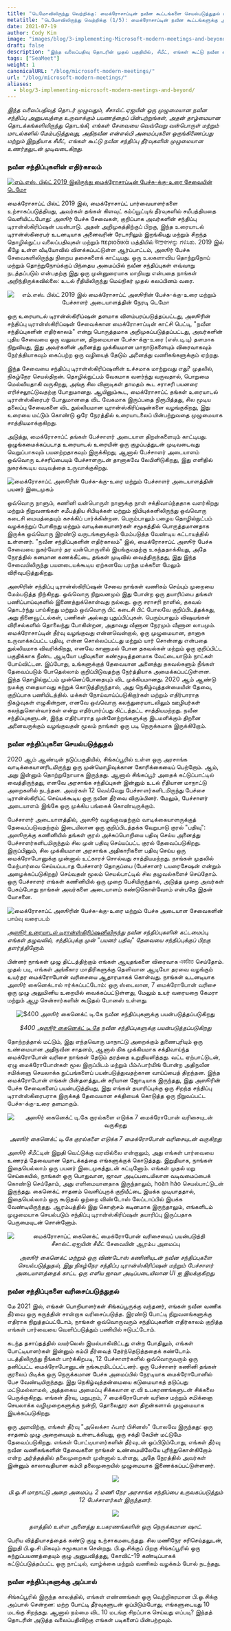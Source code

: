 ```yaml
---
title: "டெமோவிலிருந்து வெற்றிக்கு: மைக்ரோசாப்டின் நவீன கூட்டங்களை செயல்படுத்துதல் மற்றும் அதற்கு அப்பால் (1/5)"
metatitle: "டெமோவிலிருந்து வெற்றிக்கு (1/5): மைக்ரோசாப்டின் நவீன கூட்டங்களுக்கு அப்பால்"
date: 2021-07-19
author: Cody Kim
image: "images/blog/3-implementing-Microsoft-modern-meetings-and-beyond/SeaMeet animation.gif"
draft: false
description: "இந்த வலைப்பதிவு தொடரின் முதல் பகுதியில், சீமீட், எங்கள் கூட்டு நவீன சந்திப்பு தீர்வுகளை உருவாக்குவதற்கான சீசால்ட்.ஏஐயின் பயணத்தைப் பின்பற்றுங்கள்."
tags: ["SeaMeet"]
weight: 1  
canonicalURL: "/blog/microsoft-modern-meetings/"
url: "/blog/microsoft-modern-meetings/"
aliases:
  - blog/3-implementing-microsoft-modern-meetings-and-beyond/
---
```


*இந்த வலைப்பதிவுத் தொடர் முழுவதும், சீசால்ட்.ஏஐயின் ஒரு முழுமையான நவீன சந்திப்பு அனுபவத்தை உருவாக்கும் பயணத்தைப் பின்பற்றுங்கள், அதன் தாழ்மையான தொடக்கங்களிலிருந்து தொடங்கி, எங்கள் சேவையை வெவ்வேறு வன்பொருள் மற்றும் மாடல்களில் மேம்படுத்துவது, அதிநவீன என்எல்பி அமைப்புகளை ஒருங்கிணைப்பது மற்றும் இறுதியாக சீமீட், எங்கள் கூட்டு நவீன சந்திப்பு தீர்வுகளின் முழுமையான உணர்தலுடன் முடிவடைகிறது.*

### நவீன சந்திப்புகளின் எதிர்காலம்

[![எம்.எஸ். பில்ட் 2019 இலிருந்து மைக்ரோசாப்டின் பேச்சு-க்கு-உரை சேவையின் டெமோ](/images/blog/3-implementing-Microsoft-modern-meetings-and-beyond/ms-build-play.png)](https://www.youtube.com/watch?t=100&v=EYinMnQWgfU&feature=youtu.be)

மைக்ரோசாப்ட் பில்ட் 2019 இல், மைக்ரோசாப்ட் பார்வையாளர்களை உற்சாகப்படுத்தியது, அவர்கள் தங்கள் கிளவுட் கம்ப்யூட்டிங் தீர்வுகளில் சமீபத்தியதை வெளியிட்டபோது: அஸூர் பேச்சு சேவைகள், குறிப்பாக அவர்களின் சந்திப்பு டிரான்ஸ்கிரிப்ஷன் பயன்பாடு. அதன் அறிமுகத்திற்குப் பிறகு, இந்த உரையாடல் டிரான்ஸ்கிரைபர் உடனடியாக அனைவரின் ரேடாரிலும் இறங்கியது மற்றும் சிறந்த தொழில்நுட்ப வலைப்பதிவுகள் மற்றும் περιοδικά மத்தியில் উল্লেখಗಳನ್ನು ಗಳಿಸಿತು. 2019 இல் கீழே உள்ள வீடியோவில் விளக்கப்பட்டுள்ள ஆர்ப்பாட்டம், அஸூர் பேச்சு சேவைகளிலிருந்து நிறைய தசைகளைக் காட்டியது. ஒரு உலகளாவிய தொற்றுநோய் மற்றும் தொற்றுநோய்க்குப் பிந்தைய அமைப்பில் நவீன சந்திப்புகள் எவ்வாறு நடத்தப்படும் என்பதற்கு இது ஒரு முன்னுரையாக மாறியது என்பதை நாங்கள் அறிந்திருக்கவில்லை: உடல் ரீதியிலிருந்து மெய்நிகர் முதல் கலப்பினம் வரை.

<center>
<img src="/images/blog/3-implementing-Microsoft-modern-meetings-and-beyond/azure-demo.png" alt="எம்.எஸ். பில்ட் 2019 இல் மைக்ரோசாப்ட் அஸூரின் பேச்சு-க்கு-உரை மற்றும் பேச்சாளர் அடையாளத்தின் நேரடி டெமோ"/>
</center>

ஒரு உரையாடல் டிரான்ஸ்கிரிப்ஷன் தளமாக விளம்பரப்படுத்தப்பட்டது, அஸூரின் சந்திப்பு டிரான்ஸ்கிரிப்ஷன் சேவைக்கான மைக்ரோசாப்டின் காட்சி பெட்டி, "நவீன சந்திப்புகளின் எதிர்காலம்" என்று பொருத்தமாக அறிமுகப்படுத்தப்பட்டது, அவர்களின் புதிய சேவையை ஒரு வலுவான, திறமையான பேச்சு-க்கு-உரை (எஸ்.டி.டி) தளமாக நிறுவியது, இது அவர்களின் அனைத்து முக்கியமான மாநாடுகளையும் விரைவாகவும் நேர்த்தியாகவும் கைப்பற்ற ஒரு வழியைத் தேடும் அனைத்து வணிகங்களுக்கும் ஏற்றது.

இந்த சேவையை சந்திப்பு டிரான்ஸ்கிரிப்ஷனின் உச்சமாக மாற்றுவது எது? முதலில், நிகழ்நேர செயல்திறன். தொழில்நுட்பம் வேகமாக வளர்ந்து வருவதால், பொறுமை மெல்லியதாகி வருகிறது, அங்கு சில வினாடிகள் தாமதம் கூட சராசரி பயனரை எரிச்சலூட்டுவதற்கு போதுமானது. ஆயினும்கூட, மைக்ரோசாப்ட் தங்கள் உரையாடல் டிரான்ஸ்கிரைபர் போதுமானதை விட வேகமாக இருப்பதை நிரூபித்தது, சில மூடிய தலைப்பு சேவைகளை விட துல்லியமான டிரான்ஸ்கிரிப்ஷன்களை வழங்குகிறது, இது உரையை மட்டும் கொண்டு ஒரே நேரத்தில் உரையாடலைப் பின்பற்றுவதை முழுமையாக சாத்தியமாக்குகிறது.

அடுத்து, மைக்ரோசாப்ட் தங்கள் பேச்சாளர் அடையாள திறன்களையும் காட்டியது. ஒழுங்கமைக்கப்படாத உரையாடல் உரையின் ஒரு குழப்பத்துடன் முடிவடைவது வெறுப்பாகவும் பயனற்றதாகவும் இருக்கிறது, ஆனால் பேச்சாளர் அடையாளம் ஒவ்வொரு உச்சரிப்பையும் பேச்சாளருடன் தானாகவே லேபிளிடுகிறது, இது எளிதில் நுகரக்கூடிய வடிவத்தை உருவாக்குகிறது.

![மைக்ரோசாப்ட் அஸூரின் பேச்சு-க்கு-உரை மற்றும் பேச்சாளர் அடையாளத்தின் பயனர் இடைமுகம்](/images/blog/3-implementing-Microsoft-modern-meetings-and-beyond/azure-ui.png)

ஒவ்வொரு நாளும், கணினி வன்பொருள் நாளுக்கு நாள் சக்திவாய்ந்ததாக வளர்கிறது மற்றும் நிறுவனங்கள் சமீபத்திய சிபியுக்கள் மற்றும் ஜிபியுக்களிலிருந்து ஒவ்வொரு கடைசி மையத்தையும் கசக்கிப் பார்க்கின்றன. பெரும்பாலும் பழைய தொழில்நுட்பம் வழக்கற்றுப் போகிறது மற்றும் வாடிக்கையாளர்கள் சமூகத்தில் பொருத்தமானதாக இருக்க ஒவ்வொரு இரண்டு வருடங்களுக்கும் மேம்படுத்த வேண்டிய கட்டாயத்தில் உள்ளனர். "நவீன சந்திப்புகளின் எதிர்காலம்" இல், மைக்ரோசாப்ட் அஸூர் பேச்சு சேவையை நுகர்வோர் தர வன்பொருளில் இயங்குவதற்கு உகந்ததாக்கியது, அதே நேரத்தில் கனமான கணக்கீட்டை தங்கள் முடிவில் வைத்திருந்தது, இது இந்த சேவையிலிருந்து பயனடையக்கூடிய ஏற்கனவே பரந்த மக்களை மேலும் விரிவுபடுத்துகிறது.

அஸூரின் சந்திப்பு டிரான்ஸ்கிரிப்ஷன் சேவை நாங்கள் வணிகம் செய்யும் முறையை மேம்படுத்த நிற்கிறது. ஒவ்வொரு நிறுவனமும் இது போன்ற ஒரு தயாரிப்பை தங்கள் பணிப்பாய்வுகளில் இணைத்துக்கொள்வது நல்லது. ஒரு சராசரி நாளில், தகவல் தொடர்ந்து பாய்கிறது மற்றும் ஒவ்வொரு பிட் கடைசி பிட் போலவே குறிப்பிடத்தக்கது, அது நினைவூட்டல்கள், பணிகள் அல்லது புதுப்பிப்புகள். பெரும்பாலும் விஷயங்கள் விரிசல்களில் தொலைந்து போகின்றன, அதாவது வீணான நேரமும் வீணான லாபமும். மைக்ரோசாப்டின் தீர்வு வழங்குவது என்னவென்றால், ஒரு முழுமையான, தானாக உருவாக்கப்பட்ட பதிவு, என்ன சொல்லப்பட்டது மற்றும் யார் சொன்னது என்பதை துல்லியமாக விவரிக்கிறது, எனவே காணாமல் போன தகவல்கள் மற்றும் ஒரு குறிப்பிட்ட பகுதிக்காக நீண்ட ஆடியோ பதிவுகளை கண்மூடித்தனமாக வேட்டையாடும் நாட்கள் போய்விட்டன. இப்போது, உங்களுக்குத் தேவையான அனைத்து தகவல்களும் நீங்கள் தேவைப்படும் போதெல்லாம் குறிப்பிடுவதற்கு நேர்த்தியாக அமைக்கப்பட்டுள்ளன. இந்த தொழில்நுட்பம் முன்னெப்போதையும் விட முக்கியமானது. 2020 ஆம் ஆண்டு நமக்கு எதையாவது கற்றுக் கொடுத்திருந்தால், அது நெகிழ்வுத்தன்மையின் தேவை, குறிப்பாக பணியிடத்தில். மக்கள் நோய்வாய்ப்படுகிறார்கள் மற்றும் எதிர்பாராத நிகழ்வுகள் எழுகின்றன, எனவே ஒவ்வொரு கலந்துரையாடலிலும் ஊழியர்கள் கலந்துகொள்வார்கள் என்று எதிர்பார்ப்பது கிட்டத்தட்ட சாத்தியமற்றது. நவீன சந்திப்புகளுடன், இந்த எதிர்பாராத முன்னேற்றங்களுக்கு இடமளிக்கும் திறனை அனைவருக்கும் வழங்குவதன் மூலம் நாங்கள் ஒரு படி நெருக்கமாக இருக்கிறோம்.

### நவீன சந்திப்புகளை செயல்படுத்துதல்

2020 ஆம் ஆண்டின் நடுப்பகுதியில், சிங்கப்பூரில் உள்ள ஒரு அரசாங்க வாடிக்கையாளரிடமிருந்து ஒரு முன்மொழிவுக்கான கோரிக்கையைப் பெற்றோம். ஆம், அது இன்னும் தொற்றுநோயாக இருந்தது. ஆனால் சிங்கப்பூர் அதைக் கட்டுப்பாட்டில் வைத்திருந்தது, எனவே அரசாங்க சந்திப்புகள் இன்னும் உடல் ரீதியான மாநாட்டு அறைகளில் நடந்தன. அவர்கள் 12 வெவ்வேறு பேச்சாளர்களிடமிருந்து பேச்சை டிரான்ஸ்கிரிப்ட் செய்யக்கூடிய ஒரு நவீன தீர்வை விரும்பினர். மேலும், பேச்சாளர் அடையாளம் இங்கே ஒரு முக்கிய பங்கைக் கொண்டிருக்கும்.

பேச்சாளர் அடையாளத்தில், அஸூர் வழங்குவதற்கும் வாடிக்கையாளருக்குத் தேவைப்படுவதற்கும் இடையிலான ஒரு குறிப்பிடத்தக்க வேறுபாடு குரல் "பதிவு": அஸூருக்கு கணினியில் தங்கள் குரல் அச்சுப்பொறியை பதிவு செய்ய அனைத்து பேச்சாளர்களிடமிருந்தும் சில முன் பதிவு செய்யப்பட்ட குரல் தேவைப்படுகிறது. இருப்பினும், சில முக்கியமான அரசாங்க அதிகாரிகளை பதிவு செய்ய ஒரு மைக்ரோபோனுக்கு முன்னால் உட்காரச் சொல்வது சாத்தியமற்றது. நாங்கள் முதலில் மேற்பார்வை செய்யப்படாத பேச்சாளர் தொகுப்பை (பேச்சாளர் டயரைசேஷன் என்றும் அழைக்கப்படுகிறது) செய்வதன் மூலம் செயல்பாட்டில் சில தழுவல்களைச் செய்தோம். ஒரு பேச்சாளர் எங்கள் கணினியில் ஒரு முறை பேசியிருந்தால், அடுத்த முறை அவர்கள் பேசும்போது நாங்கள் அவர்களை அடையாளம் கண்டுகொள்வோம் என்பதே இதன் யோசனை.

![மைக்ரோசாப்ட் அஸூரின் பேச்சு-க்கு-உரை மற்றும் பேச்சு அடையாள சேவைகளின் பாய்வு வரைபடம்](/images/blog/3-implementing-Microsoft-modern-meetings-and-beyond/azure-diagram.png)

*[அஸூர் உரையாடல் டிரான்ஸ்கிரிப்ஷனிலிருந்து](https://docs.microsoft.com/en-us/azure/cognitive-services/speech-service/conversation-transcription) நவீன சந்திப்புகளின் கட்டமைப்பு. எங்கள் தழுவலில், சந்திப்புக்கு முன் "பயனர் பதிவு" தேவையை சந்திப்புக்குப் பிறகு தளர்த்தினோம்.*


பின்னர் நாங்கள் முழு திட்டத்திற்கும் எங்கள் ஆயுதங்களை விரைவாக একত্রিত செய்தோம். முதல் படி, எங்கள் அங்கீகார மாதிரிகளுக்கு தெளிவான ஆடியோ தரவை வழங்கும் உயர்தர மைக்ரோபோன் வரிசையை ஆதாரமாகக் கொள்வது. நாங்கள் உடனடியாக அஸூர் கைனெக்டால் ஈர்க்கப்பட்டோம்: ஒரு ஸ்டைலான, 7 மைக்ரோபோன் வரிசை ஒரு முழு அலுமினிய உறையில் வைக்கப்பட்டுள்ளது, மேலும் உயர் வரையறை கேமரா மற்றும் ஆழ சென்சார்களின் கூடுதல் போனஸ் உள்ளது.

<center>
<img src="/images/blog/3-implementing-Microsoft-modern-meetings-and-beyond/kinect.png" alt="$400 அஸூர் கைனெக்ட் டி.கே நவீன சந்திப்புகளுக்கு பயன்படுத்தப்படுகிறது"/>

*$400 [அஸூர் கைனெக்ட் டி.கே](https://azure.microsoft.com/en-us/services/kinect-dk/) நவீன சந்திப்புகளுக்கு பயன்படுத்தப்படுகிறது*
</center>

தோற்றத்தால் மட்டும், இது எந்தவொரு மாநாட்டு அறைக்கும் துணைபுரியும் ஒரு உண்மையான அதிநவீன சாதனம், ஆனால் மிக முக்கியமாக சக்திவாய்ந்த மைக்ரோபோன் வரிசை நாங்கள் தேடும் தரத்தை உறுதியளித்தது. வட்ட ஏற்பாட்டுடன், ஏழு மைக்ரோபோன்கள் மூல இருப்பிடம் மற்றும் பீம்ஃபார்மிங் போன்ற அதிநவீன சமிக்ஞை செயலாக்க நுட்பங்களைப் பயன்படுத்துவதற்கான வாய்ப்பைத் திறந்தன. இந்த மைக்ரோபோன் எங்கள் பின்தளத்துடன் சரியான ஜோடியாக இருந்தது, இது அஸூரின் பேச்சு சேவைகளைப் பயன்படுத்தியது, இது எங்கள் தயாரிப்புக்கு ஒரு சிறந்த சந்திப்பு டிரான்ஸ்கிரைபராக இருக்கத் தேவையான சக்தியைக் கொடுத்த ஒரு நிறுவப்பட்ட பேச்சு-க்கு-உரை தளமாகும்.

<center>
<img src="/images/blog/3-implementing-Microsoft-modern-meetings-and-beyond/kinect-spec.png" alt="அஸூர் கைனெக்ட் டி.கே குரல்களை எடுக்க 7 மைக்ரோபோன் வரிசையுடன் வருகிறது"/>

*அஸூர் கைனெக்ட் டி.கே குரல்களை எடுக்க 7 மைக்ரோபோன் வரிசையுடன் வருகிறது*
</center>

அஸூர் சீமீட்டின் இறுதி வெட்டுக்கு வரவில்லை என்றாலும், அது எங்கள் பார்வையை உணரத் தேவையான தொடக்கத்தை எங்களுக்குக் கொடுத்தது. இறுதியாக, நாங்கள் இதையெல்லாம் ஒரு பயனர் இடைமுகத்துடன் கட்டினோம். எங்கள் முதல் மறு செய்கையில், நாங்கள் ஒரு பொதுவான, ஜாவா அடிப்படையிலான வடிவமைப்பைக் கொண்டு செய்தோம், அது எளிமையானதாக இருந்தாலும், hoàn hảo செயல்பாட்டுடன் இருந்தது. கைனெக்ட் சாதனம் வெளிப்புறக் குறியீட்டை இயக்க முடியாததால், இதையெல்லாம் ஒரு கூடுதல் ஒற்றை விண்டோஸ் லேப்டாப்பில் இயக்க வேண்டியிருந்தது. ஆரம்பத்தில் இது கொஞ்சம் கடினமாக இருந்தாலும், எங்களிடம் முழுமையாக செயல்படும் சந்திப்பு டிரான்ஸ்கிரிப்ஷன் தயாரிப்பு இருப்பதாக பெருமையுடன் சொன்னோம்.

<center>
<img src="/images/blog/3-implementing-Microsoft-modern-meetings-and-beyond/seameet-old.png" alt="மைக்ரோசாப்ட் கைனெக்ட் மைக்ரோபோன் வரிசையைப் பயன்படுத்தி சீசால்ட்.ஏஐயின் சீமீட் சேவையின் ஆரம்ப அமைப்பு"/>

*அஸூர் கைனெக்ட் மற்றும் ஒரு விண்டோஸ் கணினியுடன் நவீன சந்திப்புகளை செயல்படுத்துதல், இது நிகழ்நேர சந்திப்பு டிரான்ஸ்கிரிப்ஷன் மற்றும் பேச்சாளர் அடையாளத்தைக் காட்ட ஒரு எளிய ஜாவா அடிப்படையிலான UI ஐ இயக்குகிறது.*
</center>

### நவீன சந்திப்புகளை வரிசைப்படுத்துதல்

மே 2021 இல், எங்கள் பொறியாளர்கள் சிங்கப்பூருக்கு வந்தனர், எங்கள் நவீன வணிக தீர்வை ஒரு கருத்தின் சான்றாக வரிசைப்படுத்த. இரண்டு போட்டி நிறுவனங்களுக்கு எதிராக நிறுத்தப்பட்டோம், நாங்கள் ஒவ்வொருவரும் சந்திப்புகளின் எதிர்காலம் குறித்த எங்கள் பார்வையை வெளிப்படுத்தும் பணியில் ஈடுபட்டோம்.

கடந்த தசாப்தத்தில் வயர்லெஸ் இயல்பாகிவிட்டது என்ற போதிலும், எங்கள் போட்டியாளர்கள் இன்னும் கம்பி தீர்வைத் தேர்ந்தெடுத்ததைக் கண்டோம். படத்திலிருந்து நீங்கள் பார்க்கிறபடி, 12 பேச்சாளர்களில் ஒவ்வொருவரும் ஒரு தனிப்பட்ட மைக்ரோபோனுடன் நங்கூரமிடப்பட்டனர். ஒரு பேச்சாளர் கணினி தங்கள் குரலைப் பிடிக்க ஒரு நெருக்கமான பேச்சு அமைப்பில் நேரடியாக மைக்ரோபோனில் பேச வேண்டியிருந்தது. இது நெகிழ்வுத்தன்மையை கடுமையாகத் தடுப்பது மட்டுமல்லாமல், அத்தகைய அமைப்பு சிக்கலான ஏ.வி உபகரணங்களுடன் சிக்கலை பெருக்குகிறது. எங்கள் தீர்வு, மறுபுறம், 7 மைக்ரோபோன் வரிசை மற்றும் சமிக்ஞை செயலாக்க வழிமுறைகளுக்கு நன்றி, தொலைதூர கள திறன்களால் முழுமையாக இயக்கப்படுகிறது.

ஒரு அளவிற்கு, எங்கள் தீர்வு "அலெக்சா ஃபார் பிசினஸ்" போலவே இருந்தது: ஒரு சாதனம் முழு அறையையும் உள்ளடக்கியது, ஒரு சக்தி கேபிள் மட்டுமே தேவைப்படுகிறது. எங்கள் போட்டியாளர்களின் தீர்வுடன் ஒப்பிடும்போது, எங்கள் தீர்வு நவீன வணிகங்களின் தேவைகளை நாங்கள் உண்மையிலேயே புரிந்துகொள்கிறோம் என்ற அர்த்தத்தில் தலைமுறைகள் முன்னால் உள்ளது, அதே நேரத்தில் அவர்கள் இன்னும் காலாவதியான கம்பி தலைமுறையில் முழுமையாக இணைக்கப்பட்டுள்ளனர்.

<center>
<img src="/images/blog/3-implementing-Microsoft-modern-meetings-and-beyond/poc-setup.png"/>

*பி.ஓ.சி மாநாட்டு அறை அமைப்பு. 2 மணி நேர அரசாங்க சந்திப்பை உருவகப்படுத்தும் 12 பேச்சாளர்கள் இருந்தனர்.*

<img src="/images/blog/3-implementing-Microsoft-modern-meetings-and-beyond/poc-captioned.png"/>

*தளத்தில் உள்ள அனைத்து உபகரணங்களின் ஒரு நெருக்கமான ஷாட்.*
</center>

பெரிய வித்தியாசத்தைக் கண்டு குழு உற்சாகமடைந்தது. சில மணிநேர சரிசெய்தலுடன், இறுதி பி.ஓ.சி மிகவும் சுமூகமாக சென்றது. பி.ஓ.சிக்குப் பிறகு சிங்கப்பூரில் ஒரு சுற்றுப்பயணத்தையும் குழு அனுபவித்தது, கோவிட்-19 கண்டிப்பாகக் கட்டுப்படுத்தப்பட்ட ஒரு நாட்டில், வாழ்க்கை மற்றும் வணிகம் வழக்கம் போல் நடந்தது.

### நவீன சந்திப்புகளுக்கு அப்பால்

சிங்கப்பூரில் இருந்த காலத்தில், எங்கள் எண்ணங்கள் ஒரு வெற்றிகரமான பி.ஓ.சிக்கு அப்பால் சென்றன: மற்ற போட்டி தீர்வுகளுடன் ஒப்பிடும்போது, எங்களுடையது 10 மடங்கு சிறந்தது. ஆனால் நம்மை விட 10 மடங்கு சிறப்பாக செய்வது எப்படி? இந்தத் தொடரின் அடுத்த வலைப்பதிவிற்கு எங்கள் படிகளைப் பின்பற்றவும்.

